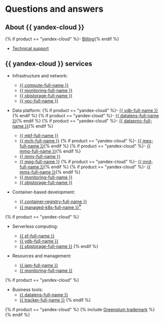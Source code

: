 # Questions and answers

## About {{ yandex-cloud }}

{% if product == "yandex-cloud" %}- [Billing](../billing/qa/all.md){% endif %}
- [Technical support](../support/qa.md)

## {{ yandex-cloud }} services

- Infrastructure and network:
   - [{{ compute-full-name }}](../compute/qa/all.md)
   - [{{ monitoring-full-name }}](../monitoring/qa/all.md)
   - [{{ objstorage-full-name }}](../storage/qa/)
   - [{{ vpc-full-name }}](../vpc/qa/)

- Data platform:
   {% if product == "yandex-cloud" %}- [{{ ydb-full-name }}](../managed-ydb/faq.md){% endif %}
   {% if product == "yandex-cloud" %}- [{{ datalens-full-name }}](../datalens/qa/){% endif %}
   {% if product == "yandex-cloud" %}- [{{ dataproc-full-name }}](../data-proc/qa/){% endif %}
   - [{{ mkf-full-name }}](../managed-kafka/qa/)
   - [{{ mch-full-name }}](../managed-clickhouse/qa/all.md)
   {% if product == "yandex-cloud" %}- [{{ mes-full-name }}](../managed-elasticsearch/qa/){% endif %}
   {% if product == "yandex-cloud" %}- [{{ mmg-full-name }}](../managed-mongodb/qa/all.md){% endif %}
   - [{{ mmy-full-name }}](../managed-mysql/qa/all.md)
   - [{{ mpg-full-name }}](../managed-postgresql/qa/all.md)
   {% if product == "yandex-cloud" %}- [{{ mrd-full-name }}](../managed-redis/qa/general.md){% endif %}
   {% if product == "yandex-cloud" %}- [{{ mms-full-name }}](../managed-sqlserver/qa/general.md){% endif %}
   - [{{ monitoring-full-name }}](../monitoring/qa/all.md)
   - [{{ objstorage-full-name }}](../storage/qa/)

- Container-based development:
   - [{{ container-registry-full-name }}](../container-registry/qa/)
   - [{{ managed-k8s-full-name }}<sup>®</sup>](../managed-kubernetes/qa/all.md)

{% if product == "yandex-cloud" %}
- Serverless computing:
   - [{{ sf-full-name }}](../functions/qa/)
   - [{{ ydb-full-name }}](../managed-ydb/faq.md)
   - [{{ objstorage-full-name }}](../storage/qa/)
{% endif %}

- Resources and management:
   - [{{ iam-full-name }}](../iam/qa/)
   - [{{ monitoring-full-name }}](../monitoring/qa/all.md)

{% if product == "yandex-cloud" %}
- Business tools:
   - [{{ datalens-full-name }}](../datalens/qa/)
   - [{{ tracker-full-name }}](../tracker/faq/)
{% endif %}

{% if product == "yandex-cloud" %}
{% include [Greenplum trademark](../_includes/mdb/mgp/trademark.md) %}
{% endif %}
